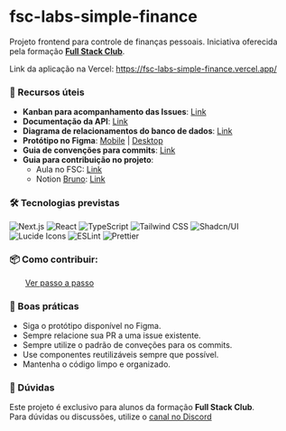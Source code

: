 # fsc-labs-simple-finance

Projeto frontend para controle de finanças pessoais. Iniciativa oferecida pela formação **[Full Stack Club](https://lp.fullstackclub.com.br/)**.

Link da aplicação na Vercel: https://fsc-labs-simple-finance.vercel.app/

### 🔗 Recursos úteis

- **Kanban para acompanhamento das Issues**: [Link](https://github.com/users/fmcfdev/projects/1)
- **Documentação da API**: [Link](https://fullstackclub-finance-dashboard-api-vjkp.onrender.com/docs/)
- **Diagrama de relacionamentos do banco de dados**: [Link](https://app.eraser.io/workspace/48KWxwoius3t7GsAvPls)
- **Protótipo no Figma**: [Mobile](https://www.figma.com/design/vWD3LR5j635P3xFCXBJxyc/Dashboard-Financeira?node-id=102-97&p=f&t=RxZ0kY3LHHV29KDZ-0) | [Desktop](https://www.figma.com/design/vWD3LR5j635P3xFCXBJxyc/Dashboard-Financeira?node-id=0-1&p=f&t=RxZ0kY3LHHV29KDZ-0)
- **Guia de convenções para commits**: [Link](https://www.conventionalcommits.org/)
- **Guia para contribuição no projeto**:
  - Aula no FSC: [Link](https://alunos.fullstackclub.com.br/area/produto/item/2889308?row=24&column=2&img=instancia_3162%2Fimage%2FYjOAZAYPFdItStfGMtUI2NhzaXfdiYIowyBrKWfD.png)
  - Notion [Bruno](https://github.com/Brunoxd23): [Link](https://cloudy-charger-22c.notion.site/Projeto-Finance-Full-Stack-Club-1d2c18ecd7a580debf48f403a5c5a293)


### 🛠️ Tecnologias previstas

![Next.js](https://img.shields.io/badge/Next.js-000000?style=flat&logo=next.js&logoColor=white)
![React](https://img.shields.io/badge/React-20232A?style=flat&logo=react&logoColor=61DAFB)
![TypeScript](https://img.shields.io/badge/TypeScript-3178C6?style=flat&logo=typescript&logoColor=white)
![Tailwind CSS](https://img.shields.io/badge/Tailwind_CSS-06B6D4?style=flat&logo=tailwindcss&logoColor=white)
![Shadcn/UI](https://img.shields.io/badge/Shadcn%2FUI-white?style=flat&color=111827)
![Lucide Icons](https://img.shields.io/badge/Lucide_Icons-F56565?style=flat)
![ESLint](https://img.shields.io/badge/ESLint-4B32C3?style=flat&logo=eslint&logoColor=white)
![Prettier](https://img.shields.io/badge/Prettier-F7B93E?style=flat&logo=prettier&logoColor=000000)


### 📦 Como contribuir: 
  [Ver passo a passo](https://github.com/fmcfdev/fsc-labs-simple-finance/wiki/Como-contribuir-para-o-projeto)

### 📌 Boas práticas

- Siga o protótipo disponível no Figma.
- Sempre relacione sua PR a uma issue existente.
- Sempre utilize o padrão de conveções para os commits.
- Use componentes reutilizáveis sempre que possível.
- Mantenha o código limpo e organizado.

### 💬 Dúvidas

Este projeto é exclusivo para alunos da formação **Full Stack Club**.  
Para dúvidas ou discussões, utilize o [canal no Discord](https://discord.com/channels/1124000290862014614/1339984227290316831)
